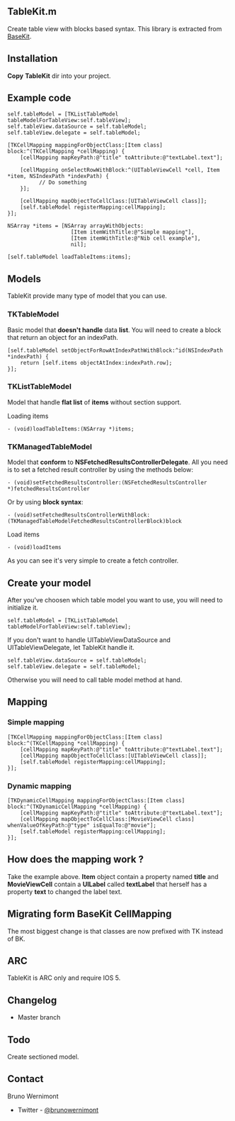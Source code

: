 ## TableKit.m

Create table view with blocks based syntax. This library is extracted from [BaseKit](https://github.com/brunow/BaseKit).


## Installation

**Copy** **TableKit** dir into your project.

## Example code

	self.tableModel = [TKListTableModel tableModelForTableView:self.tableView];
	self.tableView.dataSource = self.tableModel;
	self.tableView.delegate = self.tableModel;

	[TKCellMapping mappingForObjectClass:[Item class] block:^(TKCellMapping *cellMapping) {
	    [cellMapping mapKeyPath:@"title" toAttribute:@"textLabel.text"];

	    [cellMapping onSelectRowWithBlock:^(UITableViewCell *cell, Item *item, NSIndexPath *indexPath) {
     	      // Do something
	    }];

	    [cellMapping mapObjectToCellClass:[UITableViewCell class]];
	    [self.tableModel registerMapping:cellMapping];
	}];

	NSArray *items = [NSArray arrayWithObjects:
						[Item itemWithTitle:@"Simple mapping"],
						[Item itemWithTitle:@"Nib cell example"],
						nil];

	[self.tableModel loadTableItems:items];

## Models

TableKit provide many type of model that you can use.

### TKTableModel

Basic model that **doesn't handle** data **list**. You will need to create a block that return an object for an indexPath.

	[self.tableModel setObjectForRowAtIndexPathWithBlock:^id(NSIndexPath *indexPath) {
		return [self.items objectAtIndex:indexPath.row];
	}];

### TKListTableModel

Model that handle **flat list** of **items** without section support.

Loading items

	- (void)loadTableItems:(NSArray *)items;

### TKManagedTableModel

Model that **conform** to **NSFetchedResultsControllerDelegate**. All you need is to set a fetched result controller by using the methods below:

	- (void)setFetchedResultsController:(NSFetchedResultsController *)fetchedResultsController

Or by using **block syntax**:

	- (void)setFetchedResultsControllerWithBlock:(TKManagedTableModelFetchedResultsControllerBlock)block

Load items

	- (void)loadItems

As you can see it's very simple to create a fetch controller.

## Create your model

After you've choosen which table model you want to use, you will need to initialize it.

	self.tableModel = [TKListTableModel tableModelForTableView:self.tableView];

If you don't want to handle UITableViewDataSource and UITableViewDelegate, let TableKit handle it.

	self.tableView.dataSource = self.tableModel;
	self.tableView.delegate = self.tableModel;

Otherwise you will need to call table model method at hand.

## Mapping

### Simple mapping

	[TKCellMapping mappingForObjectClass:[Item class] block:^(TKCellMapping *cellMapping) {
		[cellMapping mapKeyPath:@"title" toAttribute:@"textLabel.text"];
		[cellMapping mapObjectToCellClass:[UITableViewCell class]];
		[self.tableModel registerMapping:cellMapping];
	}];

### Dynamic mapping

	[TKDynamicCellMapping mappingForObjectClass:[Item class] block:^(TKDynamicCellMapping *cellMapping) {
        [cellMapping mapKeyPath:@"title" toAttribute:@"textLabel.text"];
        [cellMapping mapObjectToCellClass:[MovieViewCell class] whenValueOfKeyPath:@"type" isEqualTo:@"movie"];
        [self.tableModel registerMapping:cellMapping];
    }];

## How does the mapping work ?

Take the example above. **Item** object contain a property named **title** and **MovieViewCell** contain a **UILabel** called **textLabel** that herself has a property **text** to changed the label text.

## Migrating form BaseKit CellMapping

The most biggest change is that classes are now prefixed with TK instead of BK.

## ARC

TableKit is ARC only and require IOS 5.

## Changelog

- Master branch

## Todo

Create sectioned model.

## Contact

Bruno Wernimont

- Twitter - [@brunowernimont](http://twitter.com/brunowernimont)
